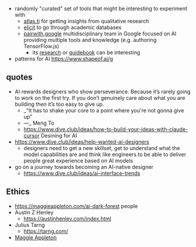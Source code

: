 - randomly "curated" set of tools that might be interesting to experiment with
	- [atlas.ti](https://atlasti.com/) for getting insights from qualitative research
	- [elicit](https://elicit.org/) to go through academic databases
	- [pairwith.google](https://pair.withgoogle.com/) multidisciplinary team in Google focused on AI providing multiple tools and knowledge (e.g. authoring TensorFlow.js)
		- its [research](https://pair.withgoogle.com/research/) or [guidebook](https://pair.withgoogle.com/guidebook/) can be interesting
- patterns for AI https://www.shapeof.ai/g
## quotes
- AI rewards designers who show perseverance. Because it’s rarely going to work on the first try. If you don’t genuinely care about what you are building then it’s too easy to give up.
	- _"It has to shake your core to a point where you're not gonna give up”  
	- —_ Meng To
	- https://www.dive.club/ideas/how-to-build-your-ideas-with-claude-cursor
Desining for AI
- https://www.dive.club/ideas/help-wanted-ai-designers
	- designers need to get a new skillset, get to understand what the model capabilities are and think like engineers to be able to deliver people great experience based on AI models
- go on a journey towards becoming an AI-native designer
	- https://www.dive.club/ideas/ai-interface-trends
## Ethics
- https://maggieappleton.com/ai-dark-forest
people
- Austin Z Henley
	- https://austinhenley.com/index.html
- Julius Tarng
	- https://tarng.com/
- [​Maggie Appleton](https://x.com/Mappletons)